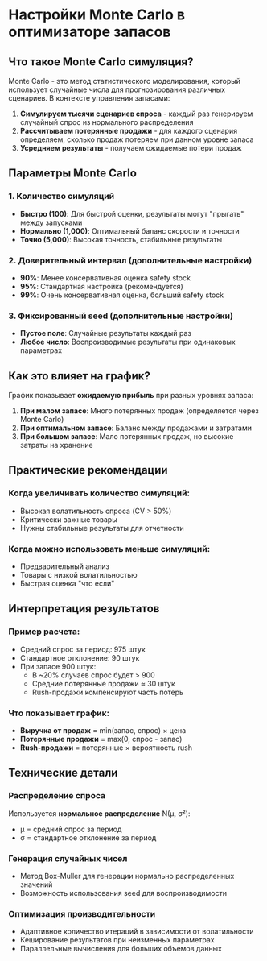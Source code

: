 # Настройки Monte Carlo в оптимизаторе запасов

## Что такое Monte Carlo симуляция?

Monte Carlo - это метод статистического моделирования, который использует случайные числа для прогнозирования различных сценариев. В контексте управления запасами:

1. **Симулируем тысячи сценариев спроса** - каждый раз генерируем случайный спрос из нормального распределения
2. **Рассчитываем потерянные продажи** - для каждого сценария определяем, сколько продаж потеряем при данном уровне запаса
3. **Усредняем результаты** - получаем ожидаемые потери продаж

## Параметры Monte Carlo

### 1. Количество симуляций
- **Быстро (100)**: Для быстрой оценки, результаты могут "прыгать" между запусками
- **Нормально (1,000)**: Оптимальный баланс скорости и точности
- **Точно (5,000)**: Высокая точность, стабильные результаты

### 2. Доверительный интервал (дополнительные настройки)
- **90%**: Менее консервативная оценка safety stock
- **95%**: Стандартная настройка (рекомендуется)
- **99%**: Очень консервативная оценка, больший safety stock

### 3. Фиксированный seed (дополнительные настройки)
- **Пустое поле**: Случайные результаты каждый раз
- **Любое число**: Воспроизводимые результаты при одинаковых параметрах

## Как это влияет на график?

График показывает **ожидаемую прибыль** при разных уровнях запаса:

1. **При малом запасе**: Много потерянных продаж (определяется через Monte Carlo)
2. **При оптимальном запасе**: Баланс между продажами и затратами
3. **При большом запасе**: Мало потерянных продаж, но высокие затраты на хранение

## Практические рекомендации

### Когда увеличивать количество симуляций:
- Высокая волатильность спроса (CV > 50%)
- Критически важные товары
- Нужны стабильные результаты для отчетности

### Когда можно использовать меньше симуляций:
- Предварительный анализ
- Товары с низкой волатильностью
- Быстрая оценка "что если"

## Интерпретация результатов

### Пример расчета:
- Средний спрос за период: 975 штук
- Стандартное отклонение: 90 штук
- При запасе 900 штук:
  - В ~20% случаев спрос будет > 900
  - Средние потерянные продажи ≈ 30 штук
  - Rush-продажи компенсируют часть потерь

### Что показывает график:
- **Выручка от продаж** = min(запас, спрос) × цена
- **Потерянные продажи** = max(0, спрос - запас)
- **Rush-продажи** = потерянные × вероятность rush

## Технические детали

### Распределение спроса
Используется **нормальное распределение** N(μ, σ²):
- μ = средний спрос за период
- σ = стандартное отклонение за период

### Генерация случайных чисел
- Метод Box-Muller для генерации нормально распределенных значений
- Возможность использования seed для воспроизводимости

### Оптимизация производительности
- Адаптивное количество итераций в зависимости от волатильности
- Кеширование результатов при неизменных параметрах
- Параллельные вычисления для больших объемов данных 